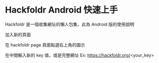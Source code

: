 # Hackfoldr Android 快速上手

Hackfoldr 是一個收集網址的懶人包集，此為 Android 版的使用說明

加入新的頁面

在 hackfoldr page 頁面點選右上角的圖示

在中間輸入新的 key 值，或是完整網址 Ex: https://hackfoldr.org/<your_key>

